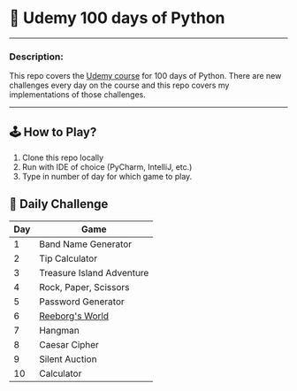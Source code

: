 # 🐍 Udemy 100 days of Python

___

### Description:

This repo covers the [Udemy course][link-to-course] for 100 days of Python. 
There are new challenges every day on the course and this repo covers my 
implementations of those challenges.

___

## 🕹 How to Play?

1. Clone this repo locally
2. Run with IDE of choice (PyCharm, IntelliJ, etc.)
3. Type in number of day for which game to play.


## 📆 Daily Challenge

| Day | Game                       |
|-----|----------------------------|
| 1   | Band Name Generator        |
| 2   | Tip Calculator             |
| 3   | Treasure Island Adventure  |
| 4   | Rock, Paper, Scissors      |
| 5   | Password Generator         |
| 6   | [Reeborg's World][reeborg] |
| 7   | Hangman                    |
| 8   | Caesar Cipher              |
| 9   | Silent Auction             |
| 10  | Calculator                 |


[link-to-course]: https://www.udemy.com/course/100-days-of-code/?couponCode=GENAISALE24
[reeborg]: https://reeborg.ca/index_en.html
